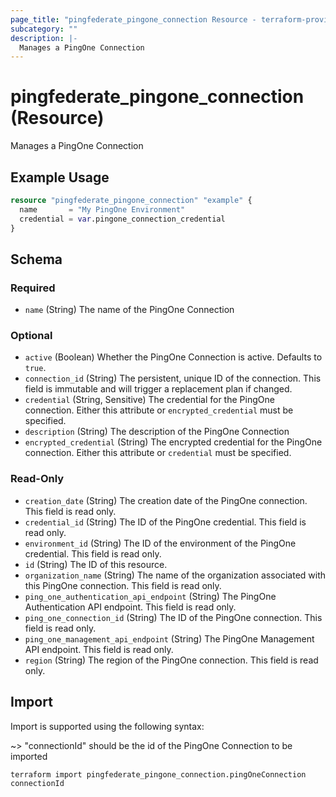 ```yaml
---
page_title: "pingfederate_pingone_connection Resource - terraform-provider-pingfederate"
subcategory: ""
description: |-
  Manages a PingOne Connection
---
```


# pingfederate_pingone_connection (Resource)

Manages a PingOne Connection

## Example Usage

```terraform
resource "pingfederate_pingone_connection" "example" {
  name       = "My PingOne Environment"
  credential = var.pingone_connection_credential
}
```

<!-- schema generated by tfplugindocs -->
## Schema

### Required

- `name` (String) The name of the PingOne Connection

### Optional

- `active` (Boolean) Whether the PingOne Connection is active. Defaults to `true`.
- `connection_id` (String) The persistent, unique ID of the connection. This field is immutable and will trigger a replacement plan if changed.
- `credential` (String, Sensitive) The credential for the PingOne connection. Either this attribute or `encrypted_credential` must be specified.
- `description` (String) The description of the PingOne Connection
- `encrypted_credential` (String) The encrypted credential for the PingOne connection. Either this attribute or `credential` must be specified.

### Read-Only

- `creation_date` (String) The creation date of the PingOne connection. This field is read only.
- `credential_id` (String) The ID of the PingOne credential. This field is read only.
- `environment_id` (String) The ID of the environment of the PingOne credential. This field is read only.
- `id` (String) The ID of this resource.
- `organization_name` (String) The name of the organization associated with this PingOne connection. This field is read only.
- `ping_one_authentication_api_endpoint` (String) The PingOne Authentication API endpoint. This field is read only.
- `ping_one_connection_id` (String) The ID of the PingOne connection. This field is read only.
- `ping_one_management_api_endpoint` (String) The PingOne Management API endpoint. This field is read only.
- `region` (String) The region of the PingOne connection. This field is read only.

## Import

Import is supported using the following syntax:

~> "connectionId" should be the id of the PingOne Connection to be imported

```shell
terraform import pingfederate_pingone_connection.pingOneConnection connectionId
```
